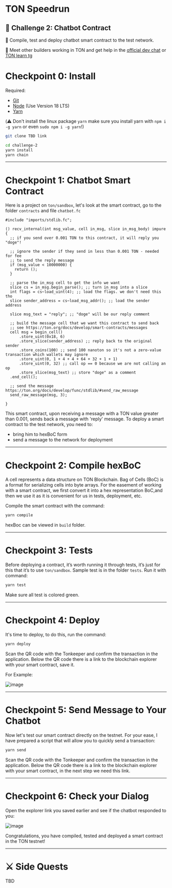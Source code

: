 # TON Speedrun 

## 🚩 Challenge 2: Chatbot Contract

🌟 Сompile, test and deploy chatbot smart contract to the test network. 

💬 Meet other builders working in TON and get help in the [official dev chat](https://t.me/tondev_eng) or [TON learn tg](https://t.me/ton_learn)


# Checkpoint 0:  Install 

Required: 
* [Git](https://git-scm.com/downloads)
* [Node](https://nodejs.org/en/download/) (Use Version 18 LTS)
* [Yarn](https://classic.yarnpkg.com/en/docs/install/#mac-stable)

(⚠️ Don't install the linux package `yarn` make sure you install yarn with `npm i -g yarn` or even `sudo npm i -g yarn`!)

```sh
git clone TBD link
```
```sh
cd challenge-2
yarn install
yarn chain
```
---

# Checkpoint 1: Chatbot Smart Contract

Here is a project on `ton/sandbox`, let's look at the smart contract, go to the folder `contracts` and file `chatbot.fc`

    #include "imports/stdlib.fc";

    () recv_internal(int msg_value, cell in_msg, slice in_msg_body) impure {
      ;; if you send over 0.001 TON to this contract, it will reply you "doge"!

      ;; ignore the sender if they send in less than 0.001 TON - needed for fee
      ;; to send the reply message
      if (msg_value < 10000000) {
        return ();
      }

      ;; parse the in_msg cell to get the info we want
      slice cs = in_msg.begin_parse(); ;; turn in_msg into a slice
      int flags = cs~load_uint(4); ;; load the flags. we don't need this tho
      slice sender_address = cs~load_msg_addr(); ;; load the sender address

      slice msg_text = "reply"; ;; "doge" will be our reply comment

      ;; build the message cell that we want this contract to send back
      ;; see https://ton.org/docs/develop/smart-contracts/messages
      cell msg = begin_cell()
          .store_uint(0x18, 6)
          .store_slice(sender_address) ;; reply back to the original sender
          .store_coins(100) ;; send 100 nanoton so it's not a zero-value transaction which wallets may ignore 
          .store_uint(0, 1 + 4 + 4 + 64 + 32 + 1 + 1)
          .store_uint(0, 32) ;; call op == 0 because we are not calling an op
          .store_slice(msg_text) ;; store "doge" as a comment
      .end_cell();

      ;; send the message https://ton.org/docs/develop/func/stdlib/#send_raw_message
      send_raw_message(msg, 3);

    }

This smart contract, upon receiving a message with a TON value greater than 0.001, sends back a message with 'reply' message. To deploy a smart contract to the test network, you need to:
- bring him to hexBoC form
- send a message to the network for deployment

---

# Checkpoint 2: Compile hexBoC

A cell represents a data structure on TON Blockchain. Bag of Cells (BoC) is a format for serializing cells into byte arrays. For the easement of working with a smart contract, we first convert it into a hex representation BoC,and then we use it as it is convenient for us in tests, deployment, etc.

Compile the smart contract with the command:

```sh
yarn compile
```

hexBoc can be viewed in `build` folder.


---

# Checkpoint 3: Tests

Before deploying a contract, it’s worth running it through tests, it’s just for this that it’s to use `ton/sandbox`. Sample test is in the folder `tests`. Run it with command:

```sh
yarn test
```

Make sure all test is colored green.

---

# Checkpoint 4: Deploy

It's time to deploy, to do this, run the command:

```sh
yarn deploy
```

Scan the QR code with the Tonkeeper and confirm the transaction in the application.
Below the QR code there is a link to the blockchain explorer with your smart contract, save it.

For Example:

![image](https://user-images.githubusercontent.com/18370291/253951126-77652e61-8b29-4ffb-aece-de3307f78cea.png)

---

# Checkpoint 5: Send Message to Your Chatbot

Now let's test our smart contract directly on the testnet. For your ease, I have prepared a script that will allow you to quickly send a transaction:

```sh
yarn send
```

Scan the QR code with the Tonkeeper and confirm the transaction in the application.
Below the QR code there is a link to the blockchain explorer with your smart contract, in the next step we need this link.

---

# Checkpoint 6: Check your Dialog

Open the explorer link you saved earlier and see if the chatbot responded to you:

![image](https://user-images.githubusercontent.com/18370291/253953065-ad730aca-b657-49b5-a2cf-7143cdc26dd7.png)

Congratulations, you have compiled, tested and deployed a smart contract in the TON testnet!

---


# ⚔️ Side Quests

TBD
 
